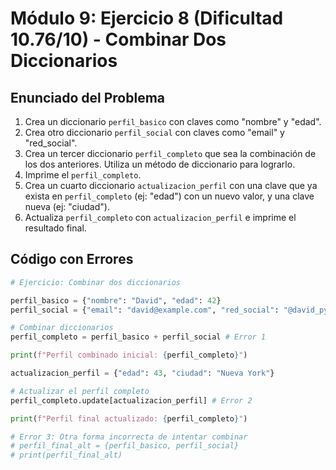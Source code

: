 # Módulo 9: Ejercicio 8 (Dificultad 10.76/10) - Combinar Dos Diccionarios

## Enunciado del Problema

1.  Crea un diccionario `perfil_basico` con claves como "nombre" y "edad".
2.  Crea otro diccionario `perfil_social` con claves como "email" y "red_social".
3.  Crea un tercer diccionario `perfil_completo` que sea la combinación de los dos anteriores. Utiliza un método de diccionario para lograrlo.
4.  Imprime el `perfil_completo`.
5.  Crea un cuarto diccionario `actualizacion_perfil` con una clave que ya exista en `perfil_completo` (ej: "edad") con un nuevo valor, y una clave nueva (ej: "ciudad").
6.  Actualiza `perfil_completo` con `actualizacion_perfil` e imprime el resultado final.

## Código con Errores

```python
# Ejercicio: Combinar dos diccionarios

perfil_basico = {"nombre": "David", "edad": 42}
perfil_social = {"email": "david@example.com", "red_social": "@david_py"}

# Combinar diccionarios
perfil_completo = perfil_basico + perfil_social # Error 1

print(f"Perfil combinado inicial: {perfil_completo}")

actualizacion_perfil = {"edad": 43, "ciudad": "Nueva York"}

# Actualizar el perfil completo
perfil_completo.update[actualizacion_perfil] # Error 2

print(f"Perfil final actualizado: {perfil_completo}")

# Error 3: Otra forma incorrecta de intentar combinar
# perfil_final_alt = {perfil_basico, perfil_social}
# print(perfil_final_alt)
```
